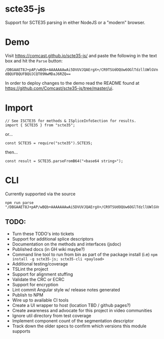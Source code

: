 # scte35-js

Support for SCTE35 parsing in either NodeJS or a "modern" browser.

# Demo

Visit https://comcast.github.io/scte35-js/ and paste the following in the text box and hit the `Parse` button:

`/DBGAAET8J+pAP/wBQb+AAAAAAAwAi5DVUVJQAErgX+/CR9TSUdOQUw6OGlTdzllUWlGVndBQUFBQUFBQUJCQT09NwMDaJ6RZQ==`

In order to deploy changes to the demo read the README found at https://github.com/Comcast/scte35-js/tree/master/ui.

# Import

    // See ISCTE35 for methods & ISpliceInfoSection for results.
    import { SCTE35 } from "scte35";

or...

    const SCTE35 = require("scte35").SCTE35;

then...

    const result = SCTE35.parseFromB64("<base64 string>");

# CLI

Currently supported via the source

    npm run parse "/DBGAAET8J+pAP/wBQb+AAAAAAAwAi5DVUVJQAErgX+/CR9TSUdOQUw6OGlTdzllUWlGVndBQUFBQUFBQUJCQT09NwMDaJ6RZQ=="


## TODO:
- Turn these TODO's into tickets
- Support for additional splice descriptors
- Documentation on the methods and interfaces (jsdoc)
- Published docs (in GH wiki maybe?)
- Command line tool to run from bin as part of the package install
   (i.e) `npm install -g scte35-js; scte35-cli <payload>`
- Additional testing/coverage
- TSLint the project
- Support for alignment stuffing
- Validate the CRC or ECRC
- Support for encryption
- Lint commit Angular style w/ release notes generated
- Publish to NPM
- Wire up to available CI tools
- Create a UI wrapper to host (location TBD / github pages?)
- Create awareness and advocate for this project in video communities
- Ignore util directory from test coverage
- Implement component count of the segmentation descriptor
- Track down the older specs to confirm which versions this module supports

